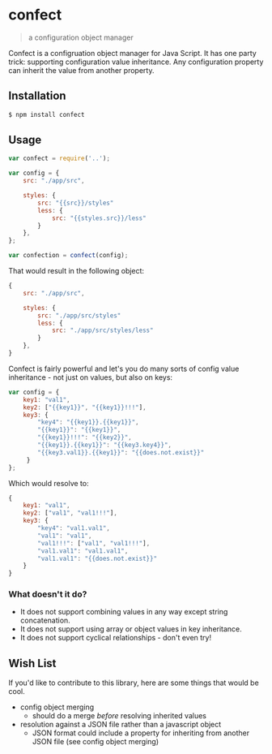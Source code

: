 # confect

> a configuration object manager

Confect is a configruation object manager for Java Script. It has one party trick: supporting configuration value inheritance. Any configuration property can inherit the value from another property.

## Installation

```sh
$ npm install confect
```

## Usage

```javascript
var confect = require('..');

var config = {
	src: "./app/src",

	styles: {
		src: "{{src}}/styles"
		less: {
			src: "{{styles.src}}/less"
		}
	},
};

var confection = confect(config);
```

That would result in the following object:

```javascript
{
	src: "./app/src",

	styles: {
		src: "./app/src/styles"
		less: {
			src: "./app/src/styles/less"
		}
	},
}

```

Confect is fairly powerful and let's you do many sorts of config value inheritance - not just on values, but also on keys:

```javascript
var config = {
    key1: "val1",
    key2: ["{{key1}}", "{{key1}}!!!"],
    key3: {
        "key4": "{{key1}}.{{key1}}",
        "{{key1}}": "{{key1}}",
        "{{key1}}!!!": "{{key2}}",
        "{{key1}}.{{key1}}": "{{key3.key4}}",
        "{{key3.val1}}.{{key1}}": "{{does.not.exist}}"
  	 }
};
```

Which would resolve to:

```javascript
{
    key1: "val1",
    key2: ["val1", "val1!!!"],
    key3: {
        "key4": "val1.val1",
        "val1": "val1",
        "val1!!!": ["val1", "val1!!!"],
        "val1.val1": "val1.val1",
        "val1.val1": "{{does.not.exist}}"
    }
}
```

### What doesn't it do?

* It does not support combining values in any way except string concatenation.
* It does not support using array or object values in key inheritance.
* It does not support cyclical relationships - don't even try!

## Wish List

If you'd like to contribute to this library, here are some things that would be cool.

* config object merging
  * should do a merge *before* resolving inherited values
* resolution against a JSON file rather than a javascript object
  * JSON format could include a property for inheriting from another JSON file (see config object merging)